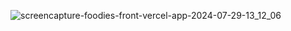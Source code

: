 ![screencapture-foodies-front-vercel-app-2024-07-29-13_12_06](https://github.com/user-attachments/assets/44324068-77b1-47cb-9a54-5e7e72cdafd0)

